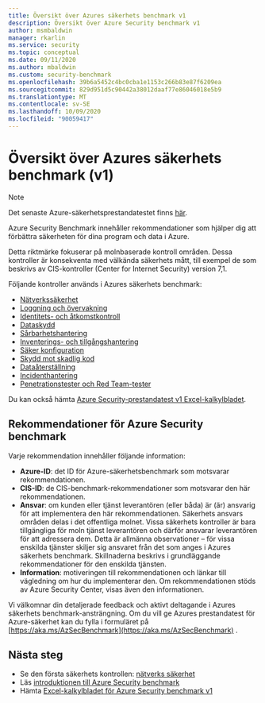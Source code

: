 ```yaml
---
title: Översikt över Azures säkerhets benchmark v1
description: Översikt över Azure Security benchmark v1
author: msmbaldwin
manager: rkarlin
ms.service: security
ms.topic: conceptual
ms.date: 09/11/2020
ms.author: mbaldwin
ms.custom: security-benchmark
ms.openlocfilehash: 39b6a5452c4bc0cba1e1153c266b83e87f6209ea
ms.sourcegitcommit: 829d951d5c90442a38012daaf77e86046018e5b9
ms.translationtype: MT
ms.contentlocale: sv-SE
ms.lasthandoff: 10/09/2020
ms.locfileid: "90059417"
---
```

# <a name="overview-of-the-azure-security-benchmark-v1"></a>Översikt över Azures säkerhets benchmark (v1)

> [!NOTE]
> Det senaste Azure-säkerhetsprestandatestet finns [här](overview.md).

Azure Security Benchmark innehåller rekommendationer som hjälper dig att förbättra säkerheten för dina program och data i Azure.

Detta riktmärke fokuserar på molnbaserade kontroll områden. Dessa kontroller är konsekventa med välkända säkerhets mått, till exempel de som beskrivs av CIS-kontroller (Center for Internet Security) version 7,1.

Följande kontroller används i Azures säkerhets benchmark: 

- [Nätverkssäkerhet](security-control-network-security.md)
- [Loggning och övervakning](security-control-logging-monitoring.md)
- [Identitets- och åtkomstkontroll](security-control-identity-access-control.md)
- [Dataskydd](security-control-data-protection.md)
- [Sårbarhetshantering](security-control-vulnerability-management.md)
- [Inventerings- och tillgångshantering](security-control-inventory-asset-management.md)
- [Säker konfiguration](security-control-secure-configuration.md)
- [Skydd mot skadlig kod](security-control-malware-defense.md)
- [Dataåterställning](security-control-data-recovery.md)
- [Incidenthantering](security-control-incident-response.md)
- [Penetrationstester och Red Team-tester](security-control-penetration-tests-red-team-exercises.md)

Du kan också hämta [Azure Security-prestandatest v1 Excel-kalkylbladet](https://github.com/MicrosoftDocs/SecurityBenchmarks/tree/master/spreadsheets).

## <a name="azure-security-benchmark-recommendations"></a>Rekommendationer för Azure Security benchmark 

Varje rekommendation innehåller följande information: 

- **Azure-ID**: det ID för Azure-säkerhetsbenchmark som motsvarar rekommendationen. 
- **CIS-ID**: de CIS-benchmark-rekommendationer som motsvarar den här rekommendationen.  
- **Ansvar**: om kunden eller tjänst leverantören (eller båda) är (är) ansvarig för att implementera den här rekommendationen. Säkerhets ansvars områden delas i det offentliga molnet. Vissa säkerhets kontroller är bara tillgängliga för moln tjänst leverantören och därför ansvarar leverantören för att adressera dem. Detta är allmänna observationer – för vissa enskilda tjänster skiljer sig ansvaret från det som anges i Azures säkerhets benchmark. Skillnaderna beskrivs i grundläggande rekommendationer för den enskilda tjänsten. 
- **Information**: motiveringen till rekommendationen och länkar till vägledning om hur du implementerar den. Om rekommendationen stöds av Azure Security Center, visas även den informationen.

Vi välkomnar din detaljerade feedback och aktivt deltagande i Azures säkerhets benchmark-ansträngning. Om du vill ge Azures prestandatest för Azure-säkerhet kan du fylla i formuläret på [https://aka.ms/AzSecBenchmark](https://aka.ms/AzSecBenchmark) .

## <a name="next-steps"></a>Nästa steg

- Se den första säkerhets kontrollen: [nätverks säkerhet](security-control-network-security.md)
- Läs [introduktionen till Azure Security benchmark](introduction.md)
- Hämta [Excel-kalkylbladet för Azure Security benchmark v1](https://github.com/MicrosoftDocs/SecurityBenchmarks/tree/master/spreadsheets)
